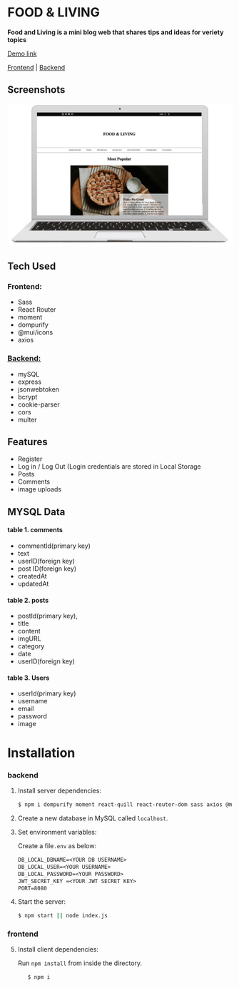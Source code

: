 # FOOD & LIVING

**Food and Living is a mini blog web that shares tips and ideas for veriety topics**

[Demo link](https://www.youtube.com/watch?v=D6kEfUurpT8)

[Frontend](https://github.com/jclairelee/blog) | [Backend](https://github.com/jclairelee/Blog-api/tree/feature-1)

## Screenshots

![ScreenShot](./public/foodandliving.jpg)

## Tech Used

### Frontend:

- Sass
- React Router
- moment
- dompurify
- @mui/icons
- axios

### [Backend:](https://github.com/jclairelee/Blog-api)

- mySQL
- express
- jsonwebtoken
- bcrypt
- cookie-parser
- cors
- multer

## Features

- Register
- Log in / Log Out (Login credentials are stored in Local Storage
- Posts
- Comments
- image uploads

## MYSQL Data

#### table 1. comments

- commentId(primary key)
- text
- userID(foreign key)
- post ID(foreign key)
- createdAt
- updatedAt

#### table 2. posts

- postId(primary key),
- title
- content
- imgURL
- category
- date
- userID(foreign key)

#### table 3. Users

- userId(primary key)
- username
- email
- password
- image

# Installation

### backend

1. Install server dependencies:

   ```bash
   $ npm i dompurify moment react-quill react-router-dom sass axios @mui/material @emotion/react @emotion/styled
   ```

2. Create a new database in MySQL called `localhost`.

3. Set environment variables:

   Create a file`.env` as below:

   ```shell
   DB_LOCAL_DBNAME=<YOUR DB USERNAME>
   DB_LOCAL_USER=<YOUR USERNAME>
   DB_LOCAL_PASSWORD=<YOUR PASSWORD>
   JWT_SECRET_KEY =<YOUR JWT SECRET KEY>
   PORT=8080
   ```

4. Start the server:
   ```bash
   $ npm start || node index.js
   ```

### frontend

5. Install client dependencies:

   Run `npm install` from inside the directory.

   ```bash
      $ npm i
   ```
